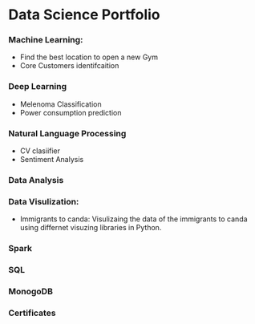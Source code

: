 # Data Science Portfolio   


### Machine Learning:

* Find the best location to open a new Gym 
* Core Customers identifcaition 



### Deep Learning 
* Melenoma Classification 
* Power consumption prediction 


### Natural Language Processing 
* CV clasiifier 
* Sentiment Analysis 

### Data Analysis 

### Data Visulization:
*  Immigrants to canda: Visulizaing the data of the immigrants to canda using differnet visuzing libraries in Python.

### Spark 

### SQL 

### MonogoDB



### Certificates 


